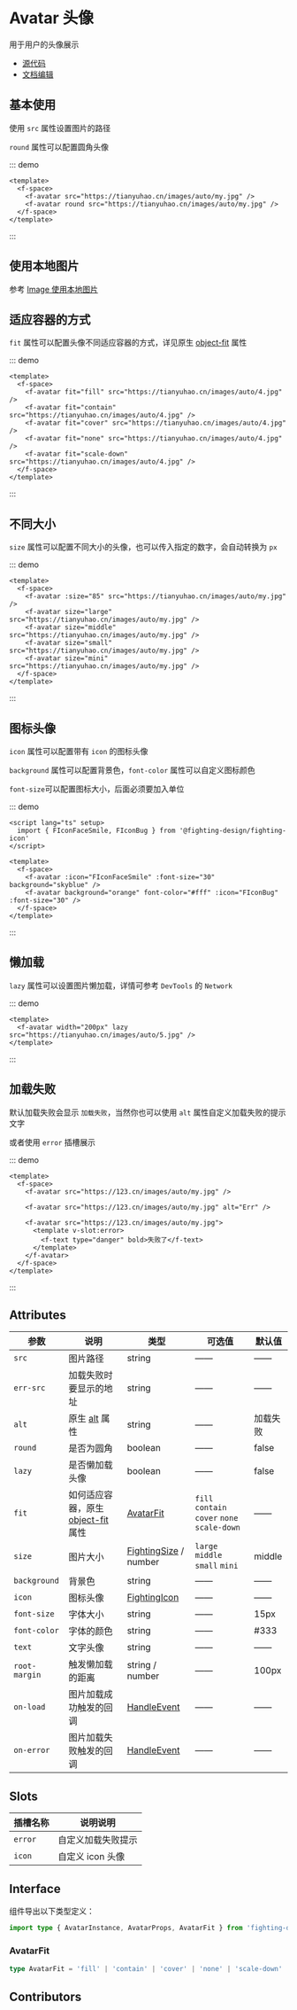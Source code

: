 # Avatar 头像

用于用户的头像展示

- [源代码](https://github.com/FightingDesign/fighting-design/tree/master/packages/fighting-design/avatar)
- [文档编辑](https://github.com/FightingDesign/fighting-design/blob/master/docs/components/avatar.md)

## 基本使用

使用 `src` 属性设置图片的路径

`round` 属性可以配置圆角头像

::: demo

```vue
<template>
  <f-space>
    <f-avatar src="https://tianyuhao.cn/images/auto/my.jpg" />
    <f-avatar round src="https://tianyuhao.cn/images/auto/my.jpg" />
  </f-space>
</template>
```

:::

## 使用本地图片

参考 [Image 使用本地图片](https://fighting.tianyuhao.cn/components/image.html#使用本地图片)

## 适应容器的方式

`fit` 属性可以配置头像不同适应容器的方式，详见原生 [object-fit](https://developer.mozilla.org/en-US/docs/Web/CSS/object-fit#try_it) 属性

::: demo

```vue
<template>
  <f-space>
    <f-avatar fit="fill" src="https://tianyuhao.cn/images/auto/4.jpg" />
    <f-avatar fit="contain" src="https://tianyuhao.cn/images/auto/4.jpg" />
    <f-avatar fit="cover" src="https://tianyuhao.cn/images/auto/4.jpg" />
    <f-avatar fit="none" src="https://tianyuhao.cn/images/auto/4.jpg" />
    <f-avatar fit="scale-down" src="https://tianyuhao.cn/images/auto/4.jpg" />
  </f-space>
</template>
```

:::

## 不同大小

`size` 属性可以配置不同大小的头像，也可以传入指定的数字，会自动转换为 `px`

::: demo

```vue
<template>
  <f-space>
    <f-avatar :size="85" src="https://tianyuhao.cn/images/auto/my.jpg" />
    <f-avatar size="large" src="https://tianyuhao.cn/images/auto/my.jpg" />
    <f-avatar size="middle" src="https://tianyuhao.cn/images/auto/my.jpg" />
    <f-avatar size="small" src="https://tianyuhao.cn/images/auto/my.jpg" />
    <f-avatar size="mini" src="https://tianyuhao.cn/images/auto/my.jpg" />
  </f-space>
</template>
```

:::

## 图标头像

`icon` 属性可以配置带有 `icon` 的图标头像

`background` 属性可以配置背景色，`font-color` 属性可以自定义图标颜色

`font-size`可以配置图标大小，后面必须要加入单位

::: demo

```vue
<script lang="ts" setup>
  import { FIconFaceSmile, FIconBug } from '@fighting-design/fighting-icon'
</script>

<template>
  <f-space>
    <f-avatar :icon="FIconFaceSmile" :font-size="30" background="skyblue" />
    <f-avatar background="orange" font-color="#fff" :icon="FIconBug" :font-size="30" />
  </f-space>
</template>
```

:::

## 懒加载

`lazy` 属性可以设置图片懒加载，详情可参考 `DevTools` 的 `Network`

::: demo

```vue
<template>
  <f-avatar width="200px" lazy src="https://tianyuhao.cn/images/auto/5.jpg" />
</template>
```

:::

## 加载失败

默认加载失败会显示 `加载失败`，当然你也可以使用 `alt` 属性自定义加载失败的提示文字

或者使用 `error` 插槽展示

::: demo

```vue
<template>
  <f-space>
    <f-avatar src="https://123.cn/images/auto/my.jpg" />

    <f-avatar src="https://123.cn/images/auto/my.jpg" alt="Err" />

    <f-avatar src="https://123.cn/images/auto/my.jpg">
      <template v-slot:error>
        <f-text type="danger" bold>失败了</f-text>
      </template>
    </f-avatar>
  </f-space>
</template>
```

:::

## Attributes

| 参数          | 说明                                                                                                     | 类型                                                                        | 可选值                                       | 默认值   |
| ------------- | -------------------------------------------------------------------------------------------------------- | --------------------------------------------------------------------------- | -------------------------------------------- | -------- |
| `src`         | 图片路径                                                                                                 | string                                                                      | ——                                           | ——       |
| `err-src`     | 加载失败时要显示的地址                                                                                   | string                                                                      | ——                                           | ——       |
| `alt`         | 原生 [alt](https://developer.mozilla.org/zh-CN/docs/Web/HTML/Element/img#attr-alt) 属性                  | string                                                                      | ——                                           | 加载失败 |
| `round`       | 是否为圆角                                                                                               | boolean                                                                     | ——                                           | false    |
| `lazy`        | 是否懒加载头像                                                                                           | boolean                                                                     | ——                                           | false    |
| `fit`         | 如何适应容器，原生 [object-fit](https://developer.mozilla.org/en-US/docs/Web/CSS/object-fit#try_it) 属性 | <a href="#avatarfit">AvatarFit</a>                                          | `fill` `contain` `cover` `none` `scale-down` | ——       |
| `size`        | 图片大小                                                                                                 | <a href="/components/interface.html#fightingsize">FightingSize</a> / number | `large` `middle` `small` `mini`              | middle   |
| `background`  | 背景色                                                                                                   | string                                                                      | ——                                           | ——       |
| `icon`        | 图标头像                                                                                                 | <a href="/components/interface.html#fightingicon">FightingIcon</a>          | ——                                           | ——       |
| `font-size`   | 字体大小                                                                                                 | string                                                                      | ——                                           | 15px     |
| `font-color`  | 字体的颜色                                                                                               | string                                                                      | ——                                           | #333     |
| `text`        | 文字头像                                                                                                 | string                                                                      | ——                                           | ——       |
| `root-margin` | 触发懒加载的距离                                                                                         | string / number                                                             | ——                                           | 100px    |
| `on-load`     | 图片加载成功触发的回调                                                                                   | <a href="/components/interface.html#handleevent">HandleEvent</a>            | ——                                           | ——       |
| `on-error`    | 图片加载失败触发的回调                                                                                   | <a href="/components/interface.html#handleevent">HandleEvent</a>            | ——                                           | ——       |

## Slots

| 插槽名称 | 说明说明           |
| -------- | ------------------ |
| `error`  | 自定义加载失败提示 |
| `icon`   | 自定义 icon 头像   |

## Interface

组件导出以下类型定义：

```ts
import type { AvatarInstance, AvatarProps, AvatarFit } from 'fighting-design'
```

### AvatarFit

```ts
type AvatarFit = 'fill' | 'contain' | 'cover' | 'none' | 'scale-down'
```

## Contributors

<a href="https://github.com/Tyh2001" target="_blank">
  <f-avatar round src="https://avatars.githubusercontent.com/u/73180970?v=4" />
</a>
